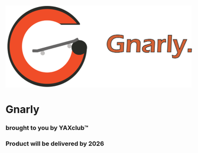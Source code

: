 ![Gnarly banner](./public/banner.png)

# Gnarly

### brought to you by YAXclub™️

### Product will be delivered by 2026
